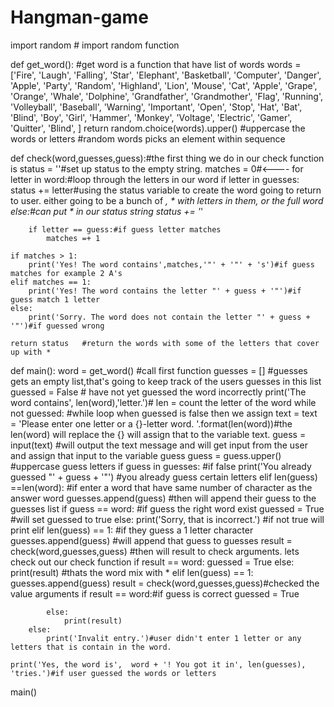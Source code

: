 # Hangman-game
import random  # import random function

def get_word():   #get word is a function that have list of words
	words = ['Fire',
		'Laugh',
		'Falling',
		'Star',
		'Elephant',
		'Basketball',
		'Computer',
		'Danger',
		'Apple',
		'Party',
		'Random',
		'Highland',
		'Lion',
		'Mouse',
		'Cat',
		'Apple',
		'Grape',
		'Orange',
		'Whale',
		'Dolphine',
		'Grandfather',
		'Grandmother',
		'Flag',
		'Running',
		'Volleyball',
		'Baseball',
		'Warning',
		'Important',
		'Open',
		'Stop',
		'Hat',
		'Bat',
		'Blind',
		'Boy',
		'Girl',
		'Hammer',
		'Monkey',
		'Voltage',
		'Electric',
		'Gamer',
		'Quitter',
		'Blind',
		] 
	return random.choice(words).upper() #uppercase the words or letters
	#random words picks an element within sequence 
	
def check(word,guesses,guess):#the first thing we do in our check function is 
	status = ''#set up status to the empty string.
	matches = 0#<----
	for letter in word:#loop through the letters in our word
		if letter in guesses:
			status  += letter#using the status variable to create the word going to return to user. either going to be a bunch of *, * with letters in them, or the full word
		else:#can put * in our status string
			status += '*'
			
		if letter == guess:#if guess letter matches
			matches =+ 1
			
	if matches > 1:
		print('Yes! The word contains',matches,'"' + '"' + 's')#if guess matches for example 2 A's
	elif matches == 1:
		print('Yes! The word contains the letter "' + guess + '"')#if guess match 1 letter
	else:
		print('Sorry. The word does not contain the letter "' + guess + '"')#if guessed wrong
			
	return status   #return the words with some of the letters that cover up with *
		
def main():
	word = get_word() #call first function
	guesses = []  #guesses gets an empty list,that's going to keep track of the users guesses in this list 
	guessed = False # have not yet guessed the word incorrectly
	print('The word contains', len(word),'letter.')# len = count the letter of the word 
	while not guessed: #while loop when guessed is false then we assign text =
		text = 'Please enter one letter or a {}-letter word. '.format(len(word))#the len(word) will replace the {} will assign that to the variable text.
		guess = input(text)  #will output the text message and will get input from the user and assign that input to the variable guess
		guess = guess.upper()  #uppercase guess letters
		if guess in guesses:  #if false
			print('You already guessed "' + guess + '"')   #you already guess certain letters
		elif len(guess) ==len(word):   #if enter a word that have same number of character as the answer word
			guesses.append(guess)  #then will append their guess to the guesses list
			if guess == word:  #if guess the right word exist
				guessed = True  #will set guessed to true
			else:
				print('Sorry, that is incorrect.')  #if not true will print
		elif len(guess) == 1:  #if they guess a 1 letter character
			guesses.append(guess)  #will append that guess to guesses
			result = check(word,guesses,guess)  #then will result to check arguments. lets check out our check function
			if result == word:
				guessed = True
			else:
				print(result)  #thats the word mix with *
		elif len(guess) == 1:
			guesses.append(guess)
			result = check(word,guesses,guess)#checked the value arguments
			if result == word:#if guess is correct
				guessed = True
				
			else:
				print(result)
		else:
			print('Invalit entry.')#user didn't enter 1 letter or any letters that is contain in the word.
			
	print('Yes, the word is',  word + '! You got it in', len(guesses), 'tries.')#if user guessed the words or letters

main()

			
		
			
